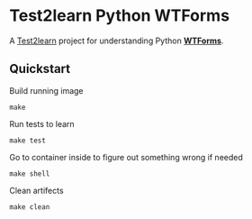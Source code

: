 # Test2learn Python WTForms

A [Test2learn](https://github.com/wonderchang/test2learn) project for understanding Python **[WTForms](https://pypi.org/project/wtforms/)**.

## Quickstart

Build running image

    make

Run tests to learn

    make test

Go to container inside to figure out something wrong if needed

    make shell

Clean artifects

    make clean


<!--
  vi:et:wrap:ts=2:sw=2
-->
